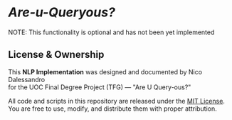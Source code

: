 # *Are-u-Queryous?*

NOTE: This functionality is optional and has not been yet implemented

## License & Ownership

This **NLP Implementation** was designed and documented by Nico Dalessandro  
for the UOC Final Degree Project (TFG) — "Are U Query-ous?"

All code and scripts in this repository are released under the [MIT License](./LICENSE).  
You are free to use, modify, and distribute them with proper attribution.
